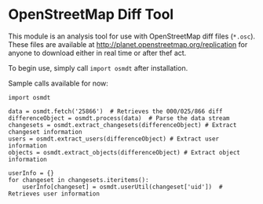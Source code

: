 OpenStreetMap Diff Tool
==========================

This module is an analysis tool for use with OpenStreetMap diff files (`*.osc`). These files are available at http://planet.openstreetmap.org/replication for anyone to download either in real time or after thef act.

To begin use, simply call `import osmdt` after installation.

Sample calls available for now:

```
import osmdt

data = osmdt.fetch('25866')  # Retrieves the 000/025/866 diff
differenceObject = osmdt.process(data)  # Parse the data stream
changesets = osmdt.extract_changesets(differenceObject) # Extract changeset information
users = osmdt.extract_users(differenceObject) # Extract user information
objects = osmdt.extract_objects(differenceObject) # Extract object information

userInfo = {}
for changeset in changesets.iteritems():
    userInfo[changeset] = osmdt.userUtil(changeset['uid'])  # Retrieves user information 

```

